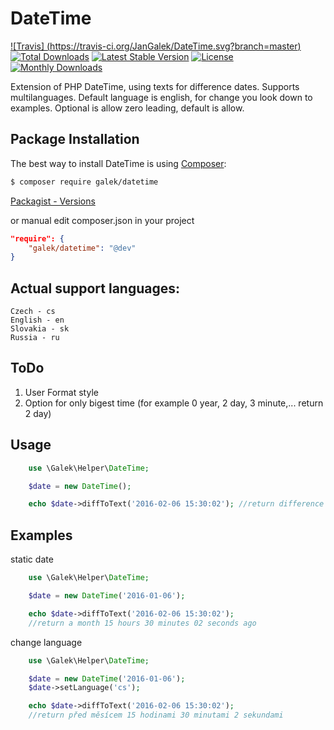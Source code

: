 # DateTime

[![Travis] (https://travis-ci.org/JanGalek/DateTime.svg?branch=master)](https://travis-ci.org/JanGalek/DateTime)
[![Total Downloads](https://poser.pugx.org/galek/datetime/downloads)](https://packagist.org/packages/galek/datetime)
[![Latest Stable Version](https://poser.pugx.org/galek/datetime/v/stable)](https://packagist.org/packages/galek/datetime)
[![License](https://poser.pugx.org/galek/datetime/license)](https://packagist.org/packages/galek/datetime)
[![Monthly Downloads](https://poser.pugx.org/galek/datetime/d/monthly)](https://packagist.org/packages/galek/datetime)

Extension of PHP DateTime, using texts for difference dates. Supports multilanguages.
Default language is english, for change you look down to examples. Optional is allow zero leading, default is allow.


Package Installation
-------------------

The best way to install DateTime is using [Composer](http://getcomposer.org/):

```sh
$ composer require galek/datetime
```

[Packagist - Versions](https://packagist.org/packages/galek/datetime)

or manual edit composer.json in your project

```json
"require": {
    "galek/datetime": "@dev"
}
```

Actual support languages:
------
```
Czech - cs
English - en
Slovakia - sk
Russia - ru
```

ToDo
-----
1. User Format style
2. Option for only bigest time (for example  0 year, 2 day, 3 minute,... return 2 day)


Usage
-----

```php
    use \Galek\Helper\DateTime;

    $date = new DateTime();

    echo $date->diffToText('2016-02-06 15:30:02'); //return difference from today to this day
```  

Examples
-----
static date

```php
    use \Galek\Helper\DateTime;

    $date = new DateTime('2016-01-06');

    echo $date->diffToText('2016-02-06 15:30:02');
    //return a month 15 hours 30 minutes 02 seconds ago
```

change language

```php
    use \Galek\Helper\DateTime;

    $date = new DateTime('2016-01-06');
    $date->setLanguage('cs');

    echo $date->diffToText('2016-02-06 15:30:02');
    //return před měsícem 15 hodinami 30 minutami 2 sekundami
```

